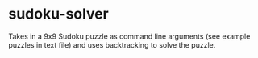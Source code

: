 # sudoku-solver
Takes in a 9x9 Sudoku puzzle as command line arguments (see example puzzles in text file) and uses backtracking to solve the puzzle.
